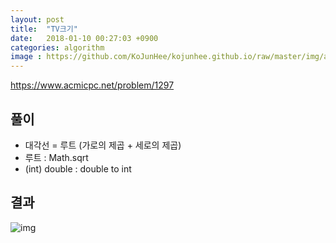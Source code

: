 ```yaml
---
layout: post
title:  "TV크기"
date:   2018-01-10 00:27:03 +0900
categories: algorithm
image : https://github.com/KoJunHee/kojunhee.github.io/raw/master/img/algorithm.png
---
```


<https://www.acmicpc.net/problem/1297>

## 풀이

- 대각선 = 루트 (가로의 제곱 + 세로의 제곱) 
- 루트 : Math.sqrt
- (int) double : double to int 

## 결과

![img](https://github.com/KoJunHee/kojunhee.github.io/raw/master/img/math.png)